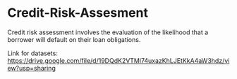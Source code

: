 # Credit-Risk-Assesment
Credit risk assessment involves the evaluation of the likelihood that a borrower will default on their loan obligations.

Link for datasets:
https://drive.google.com/file/d/19DQdK2VTMl74uxazKhLJEtKkA4aW3hdz/view?usp=sharing
